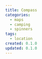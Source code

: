 ```yaml
---
title: Compass
categories:
  - maps
  - camping
  - spinners
tags:
  - location
created: 0.1.0
updated: 0.1.0
---
```

